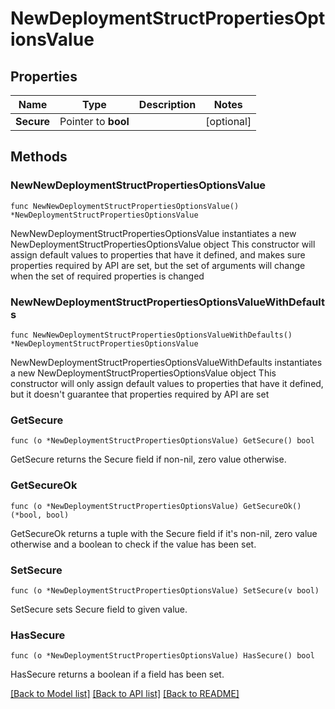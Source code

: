 # NewDeploymentStructPropertiesOptionsValue

## Properties

Name | Type | Description | Notes
------------ | ------------- | ------------- | -------------
**Secure** | Pointer to **bool** |  | [optional] 

## Methods

### NewNewDeploymentStructPropertiesOptionsValue

`func NewNewDeploymentStructPropertiesOptionsValue() *NewDeploymentStructPropertiesOptionsValue`

NewNewDeploymentStructPropertiesOptionsValue instantiates a new NewDeploymentStructPropertiesOptionsValue object
This constructor will assign default values to properties that have it defined,
and makes sure properties required by API are set, but the set of arguments
will change when the set of required properties is changed

### NewNewDeploymentStructPropertiesOptionsValueWithDefaults

`func NewNewDeploymentStructPropertiesOptionsValueWithDefaults() *NewDeploymentStructPropertiesOptionsValue`

NewNewDeploymentStructPropertiesOptionsValueWithDefaults instantiates a new NewDeploymentStructPropertiesOptionsValue object
This constructor will only assign default values to properties that have it defined,
but it doesn't guarantee that properties required by API are set

### GetSecure

`func (o *NewDeploymentStructPropertiesOptionsValue) GetSecure() bool`

GetSecure returns the Secure field if non-nil, zero value otherwise.

### GetSecureOk

`func (o *NewDeploymentStructPropertiesOptionsValue) GetSecureOk() (*bool, bool)`

GetSecureOk returns a tuple with the Secure field if it's non-nil, zero value otherwise
and a boolean to check if the value has been set.

### SetSecure

`func (o *NewDeploymentStructPropertiesOptionsValue) SetSecure(v bool)`

SetSecure sets Secure field to given value.

### HasSecure

`func (o *NewDeploymentStructPropertiesOptionsValue) HasSecure() bool`

HasSecure returns a boolean if a field has been set.


[[Back to Model list]](../README.md#documentation-for-models) [[Back to API list]](../README.md#documentation-for-api-endpoints) [[Back to README]](../README.md)


